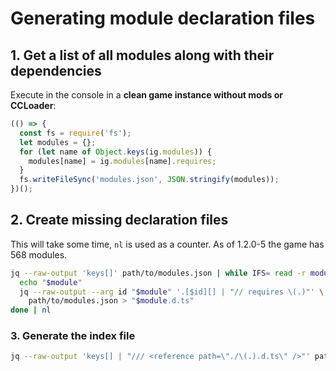 # Generating module declaration files

## 1. Get a list of all modules along with their dependencies

Execute in the console in a **clean game instance without mods or CCLoader**:

```javascript
(() => {
  const fs = require('fs');
  let modules = {};
  for (let name of Object.keys(ig.modules)) {
    modules[name] = ig.modules[name].requires;
  }
  fs.writeFileSync('modules.json', JSON.stringify(modules));
})();
```

## 2. Create missing declaration files

This will take some time, `nl` is used as a counter. As of 1.2.0-5 the game has 568 modules.

```bash
jq --raw-output 'keys[]' path/to/modules.json | while IFS= read -r module; do
  echo "$module"
  jq --raw-output --arg id "$module" '.[$id][] | "// requires \(.)"' \
    path/to/modules.json > "$module.d.ts"
done | nl
```

### 3. Generate the index file

```bash
jq --raw-output 'keys[] | "/// <reference path=\"./\(.).d.ts\" />"' path/to/modules.json > __all__.d.ts
```
